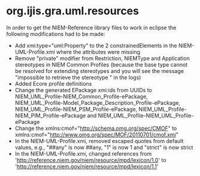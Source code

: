 org.ijis.gra.uml.resources
========================================================================

In order to get the NIEM-Reference library files to work in eclipse the following modifications had to be made:
* Add xmi:type="uml:Property" to the 2 constrainedElements in the NIEM-UML-Profile.xmi where the attributes were missing
* Remove "private" modifier from Restriction, NIEMType and Application stereotypes in NIEM Common Profiles (because the base type cannot be resolved for extending stereotypes and you will see the message "impossible to retrieve the stereotype <qualified name>" in the logs)
* Added Ecore profile definitions
* Change the generated EPackage xmi:ids from UUIDs to NIEM_UML_Profile-NIEM_Common_Profile-ePackage, NIEM_UML_Profile-Model_Package_Description_Profile-ePackage, NIEM_UML_Profile-NIEM_PSM_Profile-ePackage, NIEM_UML_Profile-NIEM_PIM_Profile-ePackage and NIEM_UML_Profile-NIEM_UML_Profile-ePackage
* Change the xmlns:cmof="http://schema.omg.org/spec/CMOF" to xmlns:cmof="http://www.omg.org/spec/MOF/20110701/cmof.xmi"
* In the NIEM-UML-Profile.xmi, removed escaped quotes from default values, e.g., &quot;##any&quot; is now ##any, &quot;1&quot; is now 1 and &quot;strict&quot; is now strict
* In the NIEM-UML-Profile.xmi, changed references from 'http://reference.niem.gov/niem/resource/mpd/lexicon/1.0' to 'http://reference.niem.gov/niem/resource/mpd/lexicon/1.1'
